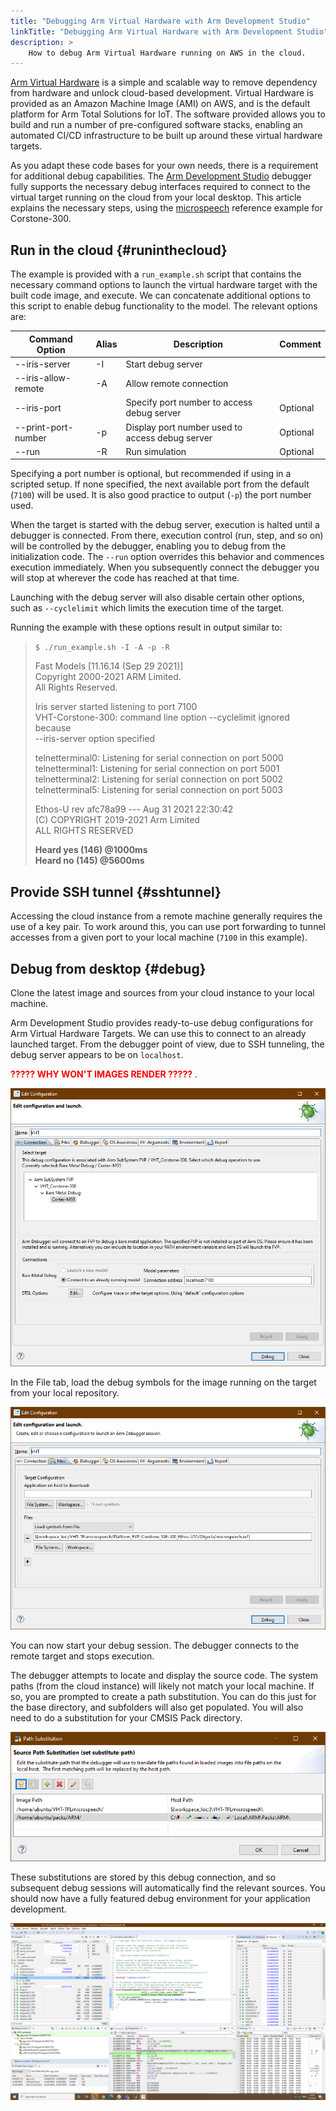 ```yaml
---
title: "Debugging Arm Virtual Hardware with Arm Development Studio"
linkTitle: "Debugging Arm Virtual Hardware with Arm Development Studio"
description: >
    How to debug Arm Virtual Hardware running on AWS in the cloud.
---
```

[Arm Virtual Hardware](https://avh.arm.com/) is a simple and scalable way to remove dependency from hardware and unlock cloud-based development. Virtual Hardware is provided as an Amazon Machine Image (AMI) on AWS, and is the default platform for Arm Total Solutions for IoT. The software provided allows you to build and run a number of pre-configured software stacks, enabling an automated CI/CD infrastructure to be built up around these virtual hardware targets.

As you adapt these code bases for your own needs, there is a requirement for additional debug capabilities. The [Arm Development Studio](https://developer.arm.com/Tools%20and%20Software/Arm%20Development%20Studio) debugger fully supports the necessary debug interfaces required to connect to the virtual target running on the cloud from your local desktop. This article explains the necessary steps, using the [microspeech](https://github.com/ARM-software/AVH-TFLmicrospeech) reference example for Corstone-300.

## Run in the cloud {#runinthecloud}

The example is provided with a `run_example.sh` script that contains the necessary command options to launch the virtual hardware target with the built code image, and execute. We can concatenate additional options to this script to enable debug functionality to the model. The relevant options are:

| Command Option | Alias | Description | Comment |
| ----------- | ----------- | ----------- | ----------- |
| --iris-server | -I | Start debug server | | 
| --iris-allow-remote | -A | Allow remote connection | | 
| --iris-port <PORT> | | Specify port number to access debug server | Optional | 
| --print-port-number | -p | Display port number used to access debug server | Optional | 
| --run | -R | Run simulation | Optional | 

Specifying a port number is optional, but recommended if using in a scripted setup. If none specified, the next available port from the default (`7100`) will be used. It is also good practice to output (`-p`) the port number used.

When the target is started with the debug server, execution is halted until a debugger is connected. From there, execution control (run, step, and so on) will be controlled by the debugger, enabling you to debug from the initialization code. The `--run` option overrides this behavior and commences execution immediately. When you subsequently connect the debugger you will stop at wherever the code has reached at that time.

Launching with the debug server will also disable certain other options, such as `--cyclelimit` which limits the execution time of the target.

Running the example with these options result in output similar to:

> `$ ./run_example.sh -I -A -p -R`
>
> Fast Models [11.16.14 (Sep 29 2021)]\
> Copyright 2000-2021 ARM Limited.\
> All Rights Reserved.
>
> Iris server started listening to port 7100\
> VHT-Corstone-300: command line option --cyclelimit ignored because\
> --iris-server option specified
>
> telnetterminal0: Listening for serial connection on port 5000\
> telnetterminal1: Listening for serial connection on port 5001\
> telnetterminal2: Listening for serial connection on port 5002\
> telnetterminal5: Listening for serial connection on port 5003
> 
> Ethos-U rev afc78a99 --- Aug 31 2021 22:30:42\
> (C) COPYRIGHT 2019-2021 Arm Limited\
> ALL RIGHTS RESERVED
> 
> **Heard yes (146) @1000ms**\
> **Heard no (145) @5600ms**

## Provide SSH tunnel {#sshtunnel}

Accessing the cloud instance from a remote machine generally requires the use of a key pair. To work around this, you can use port forwarding to tunnel accesses from a given port to your local machine (`7100` in this example).

## Debug from desktop {#debug}

Clone the latest image and sources from your cloud instance to your local machine.

Arm Development Studio provides ready-to-use debug configurations for Arm Virtual Hardware Targets. We can use this to connect to an already launched target. From the debugger point of view, due to SSH tunneling, the debug server appears to be on `localhost`.

<span style="color:red"> **????? WHY WON'T IMAGES RENDER ?????** </span>.

![Debug Configurations pane](./debug_config1.png "Specify debug port address")

In the File tab, load the debug symbols for the image running on the target from your local repository.

![Debug Configurations pane](./debug_config2b.png "Load debug symbols")

You can now start your debug session. The debugger connects to the remote target and stops execution.

The debugger attempts to locate and display the source code. The system paths (from the cloud instance) will likely not match your local machine. If so, you are prompted to create a path substitution. You can do this just for the base directory, and subfolders will also get populated. You will also need to do a substitution for your CMSIS Pack directory.

![Set path substitution](./path-substitution2.png "Path substitution")

These substitutions are stored by this debug connection, and so subsequent debug sessions will automatically find the relevant sources. You should now have a fully featured debug environment for your application development.

![Arm Debugger](./debug_session.png "Debug of Arm Virtual Hardware")
